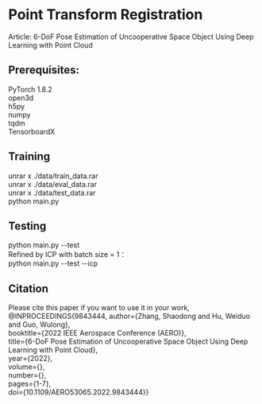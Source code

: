 # Point Transform Registration
Article: 6-DoF Pose Estimation of Uncooperative Space Object Using Deep Learning with Point Cloud

## Prerequisites:
PyTorch 1.8.2  
open3d  
h5py  
numpy  
tqdm  
TensorboardX  

## Training
unrar x ./data/train_data.rar  
unrar x ./data/eval_data.rar  
unrar x ./data/test_data.rar  
python main.py

## Testing
python main.py --test  
Refined by ICP with batch size = 1：    
python main.py --test --icp  

## Citation
Please cite this paper if you want to use it in your work,  
@INPROCEEDINGS{9843444,  author={Zhang, Shaodong and Hu, Weiduo and Guo, Wulong},     
booktitle={2022 IEEE Aerospace Conference (AERO)},   
title={6-DoF Pose Estimation of Uncooperative Space Object Using Deep Learning with Point Cloud},   
year={2022},  
volume={},  
number={},  
pages={1-7},  
doi={10.1109/AERO53065.2022.9843444}}

